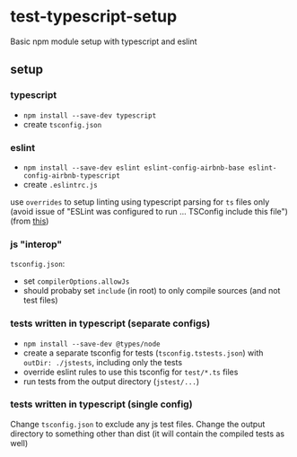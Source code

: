 # test-typescript-setup

Basic npm module setup with typescript and eslint

## setup

### typescript

- `npm install --save-dev typescript`
- create `tsconfig.json`

### eslint

- `npm install --save-dev eslint eslint-config-airbnb-base eslint-config-airbnb-typescript`
- create `.eslintrc.js`

use `overrides` to setup linting using typescript parsing for `ts` files only (avoid issue of "ESLint was
configured to run ... TSConfig include this file") (from [this](https://stackoverflow.com/a/62953719/1016377))

### js "interop"

`tsconfig.json`:
- set `compilerOptions.allowJs`
- should probaby set `include` (in root) to only compile sources (and not test files)

### tests written in typescript (separate configs)

- `npm install --save-dev @types/node`
- create a separate tsconfig for tests (`tsconfig.tstests.json`) with `outDir: ./jstests`, including only the tests
- override eslint rules to use this tsconfig for `test/*.ts` files
- run tests from the output directory (`jstest/...`)

### tests written in typescript (single config)

Change `tsconfig.json` to exclude any js test files. Change the output directory to something other than dist
(it will contain the compiled tests as well)
